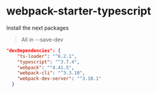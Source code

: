 # webpack-starter-typescript
Install the next packages
> All in --save-dev
```json
"devDependencies": {
    "ts-loader": "^6.2.1",
    "typescript": "^3.7.4",
    "webpack": "^4.41.5",
    "webpack-cli": "^3.3.10",
    "webpack-dev-server": "^3.10.1"
  }
```
